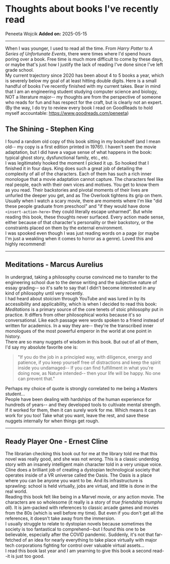 # Thoughts about books I've recently read
Peneeta Wojcik
**Added on:** 2025-05-15

------
When I was younger, I used to read all the time. From *Harry Potter* to *A Series of Unfortunate Events*, there were times where I'd spend hours poring over a book. Free time is much more difficult to come by these days, or maybe that's just how I justify the lack of reading I've done since I've left grade school.
<br>
My current trajectory since 2020 has been about 4 to 5 books a year, which is severely below my goal of at least hitting double digits. Here is a small handful of books I've recently finished with my current takes. Bear in mind that I am an engineering student studying computer science and biology, NOT a literature major-- my thoughts are from the perspective of someone who reads for fun and has respect for the craft, but is clearly not an expert.
<br> 
(By the way, I do try to review every book I read on GoodReads to hold myself accountable: https://www.goodreads.com/peneeta)

## The Shining - Stephen King
I found a random old copy of this book sitting in my bookshelf (and I mean old-- my copy is a first edition printed in 1976!). I haven't seen the movie adaptation, but I did have a vague sense of what happens in the book: typical ghost story, dysfunctional family, etc., etc. 
<br>
I was legitimately hooked the moment I picked it up. So hooked that I finished it in four days. King does such a great job of detailing the complexity of all of the characters. Each of them has such a rich inner monologue that a movie adaptation cannot capture. The characters feel like real people, each with their own vices and motives. You get to know them as you read. Their backstories and pivotal moments of their lives are unfurled the deeper you get, and as The Overlook tightens its grip on them. 
<br>
Usually when I watch a scary movie, there are moments where I'm like "did these people graduate from preschool" and "if they would have done `<insert-action-here>` they could literally escape unharmed". But while reading this book, these thoughts never surfaced. Every action made sense, either because of that character's personality or their backstory, or the constraints placed on them by the external environment.
<br>
I was spooked even though I was just reading words on a page (or maybe I'm just a weakling when it comes to horror as a genre). Loved this and highly recommend!

---
## Meditations - Marcus Aurelius
In undergrad, taking a philosophy course convinced me to transfer to the engineering school due to the dense writing and the subjective nature of essay grading-- so it's safe to say that I didn't become interested in any kind of philosophy until very recently. 
<br>
I had heard about stoicism through YouTube and was lured in by its accessibility and applicability, which is when I decided to read this book: *Meditations* is a primary source of the core tenets of stoic philosophy put in practice. It differs from other philosophical works because it's so conversational. Like each passage were words spoken to a friend instead of written for academics. In a way they are-- they're the transcribed inner monologues of the most powerful emperor in the world at one point in history.
<br>
There are so many nuggets of wisdom in this book. But out of all of them, I'd say my absolute favorite one is: 

> "If you do the job in a principled way, with diligence, energy and patience, if you keep yourself free of distractions and keep the spirit inside you undamaged-- If you can find fulfillment in what you're doing now, as Nature intended-- then your life will be happy. No one can prevent that."

Perhaps my choice of quote is strongly correlated to me being a Masters student...
<br>
People have been dealing with hardships of the human experience for hundreds of years-- and they developed tools to cultivate mental strength. If it worked for them, then it can surely work for me. Which means it can work for you too! Take what you want, leave the rest, and save these nuggets internally for when things get rough.

---

## Ready Player One - Ernest Cline
The librarian checking this book out for me at the library told me that this novel was really good, and she was not wrong. This is a classic underdog story with an insanely intelligent main character told in a very unique voice. Cline does a brilliant job of creating a dystopian technological society that operates inside of a VR universe called the Oasis. The Oasis is a place where you can be anyone you want to be. And its infrastructure is sprawling: school is held virtually, jobs are virtual, and little is done in the real world. 
<br>
Reading this book felt like being in a Marvel movie, or any action movie. The characters are so wholesome (it really is a story of *true friendship triumphs all*). It is jam-packed with references to classic arcade games and movies from the 80s (which is well before my time). But even if you don't get all the references, it doesn't take away from the immersion. 
<br>
I usually struggle to relate to dystopian novels because sometimes the society is too fantastical to comprehend--but I found this one to be believable, especially after the COVID pandemic. Suddenly, it's not that far-fetched of an idea for nearly everything to take place virtually with major tech corporations fighting for control over valuable virtual assets... 
<br>
I read this book last year and I am yearning to give this book a second read--it is just too good. 